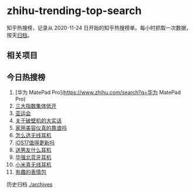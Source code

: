 # zhihu-trending-top-search

知乎热搜榜，记录从 2020-11-24
日开始的知乎热搜榜单。每小时抓取一次数据，按天[归档](./archives)。

## 相关项目

## 今日热搜榜

<!-- BEGIN -->
<!-- 最后更新时间 Tue Sep 26 2023 13:10:27 GMT+0800 (China Standard Time) -->

1. [华为 MatePad Pro](https://www.zhihu.com/search?q=华为 MatePad Pro)
1. [三大指数集体低开](https://www.zhihu.com/search?q=三大指数集体低开)
1. [亚运会](https://www.zhihu.com/search?q=亚运会)
1. [关于破壁机的大实话](https://www.zhihu.com/search?q=关于破壁机的大实话)
1. [家用美容仪真的靠谱吗](https://www.zhihu.com/search?q=家用美容仪真的靠谱吗)
1. [怎么选无线耳机](https://www.zhihu.com/search?q=怎么选无线耳机)
1. [iOS17值得更新吗](https://www.zhihu.com/search?q=iOS17值得更新吗)
1. [送男友什么耳机](https://www.zhihu.com/search?q=送男友什么耳机)
1. [华强北蓝牙耳机](https://www.zhihu.com/search?q=华强北蓝牙耳机)
1. [小米真无线耳机](https://www.zhihu.com/search?q=小米真无线耳机)
1. [有趣的表情包](https://www.zhihu.com/search?q=有趣的表情包)

<!-- END -->

历史归档 [./archives](./archives)

